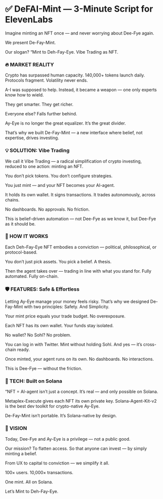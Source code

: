 # ✅ DeFAI-Mint — 3-Minute Script for ElevenLabs

Imagine minting an NFT once — and never worrying about Dee-Fye again.

We present De-Fay-Mint.

Our slogan? “Mint to Deh-Fay-Eye. Vibe Trading as NFT.

### 🔥 MARKET REALITY

Crypto has surpassed human capacity.
140,000+ tokens launch daily.
Protocols fragment. Volatility never ends.

A-I was supposed to help.
Instead, it became a weapon — one only experts know how to wield.

They get smarter.
They get richer.

Everyone else? Falls further behind.

Ay-Eye is no longer the great equalizer.
It’s the great divider.

That’s why we built De-Fay-Mint — a new interface where belief, not expertise, drives investing.

### 💡 SOLUTION: Vibe Trading

We call it Vibe Trading —
a radical simplification of crypto investing, reduced to one action: minting an NFT.

You don’t pick tokens.
You don’t configure strategies.

You just mint — and your NFT becomes your AI-agent.

It holds its own wallet.
It signs transactions.
It trades autonomously, across chains.

No dashboards. No approvals. No friction.

This is belief-driven automation —
not Dee-Fye as we know it,
but Dee-Fye as it should be.

### 🧭 HOW IT WORKS

Each Deh-Fay-Eye NFT embodies a conviction —
political, philosophical, or protocol-based.

You don’t just pick assets.
You pick a belief.
A thesis.

Then the agent takes over —
trading in line with what you stand for.
Fully automated.
Fully on-chain.

### 🛡 FEATURES: Safe & Effortless

Letting Ay-Eye manage your money feels risky.
That’s why we designed De-Fay-Mint with two principles:
Safety. And Simplicity.

Your mint price equals your trade budget.
No overexposure.

Each NFT has its own wallet.
Your funds stay isolated.

No wallet? No Sohl?
No problem.

You can log in with Twitter.
Mint without holding Sohl.
And yes — it’s cross-chain ready.

Once minted, your agent runs on its own.
No dashboards. No interactions.

This is Dee-Fye —
without the friction.

### 🧠 TECH: Built on Solana

“NFT = AI-agent isn’t just a concept.
It’s real — and only possible on Solana.

Metaplex-Execute gives each NFT its own private key.
Solana-Agent-Kit-v2 is the best dev toolkit for crypto-native Ay-Eye.

De-Fay-Mint isn’t portable.
It’s Solana-native by design.

### 🎯 VISION

Today, Dee-Fye and Ay-Eye is a privilege — not a public good.

Our mission?
To flatten access.
So that anyone can invest — by simply minting a belief.

From UX to capital to conviction —
we simplify it all.

100× users.
10,000× transactions.

One mint.
All on Solana.

Let’s Mint to Deh-Fay-Eye.
